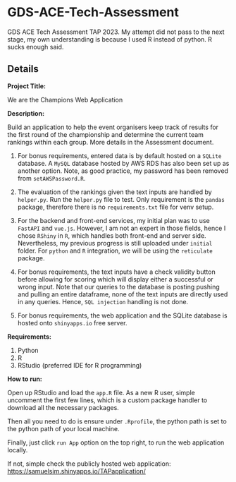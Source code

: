 # GDS-ACE-Tech-Assessment
GDS ACE Tech Assessment TAP 2023. My attempt did not pass to the next stage, my own understanding is because I used R instead of python. R sucks enough said.

## Details
**Project Title:** 

We are the Champions Web Application

**Description:** 

Build an application to help the event organisers keep track of results for the first round of the championship and determine the current team rankings within each group. More details in the Assessment document.

1. For bonus requirements, entered data is by default hosted on a `SQLite` database. A `MySQL` database hosted by AWS RDS has also been set up as another option. Note, as good practice, my password has been removed from `setAWSPassword.R`.

2. The evaluation of the rankings given the text inputs are handled by `helper.py`. Run the `helper.py` file to test. Only requirement is the `pandas` package, therefore there is no `requirements.txt` file for venv setup.

3. For the backend and front-end services, my initial plan was to use `FastAPI` and `vue.js`. However, I am not an expert in those fields, hence I chose `RShiny` in `R`, which handles both front-end and server side.  Nevertheless, my previous progress is still uploaded under `initial` folder. For `python` and `R` integration, we will be using the `reticulate` package.

4. For bonus requirements, the text inputs have a check validity button before allowing for scoring which will display either a successful or wrong input. Note that our queries to the database is posting pushing and pulling an entire dataframe, none of the text inputs are directly used in any queries. Hence, `SQL injection` handling is not done.

4. For bonus requirements, the web application and the SQLite database is hosted onto `shinyapps.io` free server.

**Requirements:**
1. Python 
2. R
3. RStudio (preferred IDE for R programming)

**How to run:**

Open up RStudio and load the `app.R` file. As a new R user, simple uncomment the first few lines, which is a custom package handler to download all the necessary packages. 

Then all you need to do is ensure under `.Rprofile`, the python path is set to the python path of your local machine.

Finally, just click `run App` option on the top right, to run the web application locally.

If not, simple check the publicly hosted web application:
https://samuelsim.shinyapps.io/TAPapplication/
